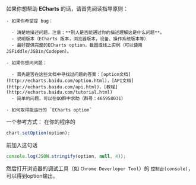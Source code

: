 如果你想帮助 **ECharts** 的话，请首先阅读指导原则：

    - 如果你希望提 bug：

      - 清楚地描述问题，注意：**别人是否能通过你的描述理解这是什么问题**。
      - 说明版本（ECharts 版本，浏览器版本，设备、操作系统版本等）
      - 最好提供完整的ECharts option，截图或线上实例（可以使用JSFiddle/JSBin/Codepen）。

    - 如果你想问问题：

      - 首先是否在这些文档中寻找过问题的答案：[option文档](http://echarts.baidu.com/option.html)，[API文档](http://echarts.baidu.com/api.html)，[教程](http://echarts.baidu.com/tutorial.html)
      - 简单的问题，可以在QQ群中求助（群号：465958031）

    - 如何取得能运行的 `ECharts option` 

  一个参考方式：
  在你的程序的 
  ```javascript 
  chart.setOption(option); 
  ``` 
  前加入这句话 
  ```javascript 
  console.log(JSON.stringify(option, null, 4));
  ```
  
  然后打开浏览器的调试工具（如 `Chrome Deverloper Tool`）的 `控制台(console)`，可以得到option输出。

